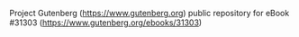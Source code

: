 Project Gutenberg (https://www.gutenberg.org) public repository for eBook #31303 (https://www.gutenberg.org/ebooks/31303)
